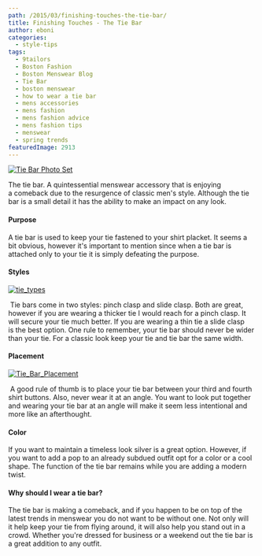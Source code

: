 ```yaml
---
path: /2015/03/finishing-touches-the-tie-bar/
title: Finishing Touches - The Tie Bar
author: eboni
categories: 
  - style-tips
tags: 
  - 9tailors
  - Boston Fashion
  - Boston Menswear Blog
  - Tie Bar
  - boston menswear
  - how to wear a tie bar
  - mens accessories
  - mens fashion
  - mens fashion advice
  - mens fashion tips
  - menswear
  - spring trends
featuredImage: 2913
---
```

[![Tie Bar Photo Set](http://blog.9tailors.com/uploads/Tie-Bar-Photo-Set.jpg)](http://blog.9tailors.com/uploads/Tie-Bar-Photo-Set.jpg)  

The tie bar. A quintessential menswear accessory that is enjoying a comeback due to the resurgence of classic men's style. Although the tie bar is a small detail it has the ability to make an impact on any look.

#### **Purpose**

A tie bar is used to keep your tie fastened to your shirt placket. It seems a bit obvious, however it's important to mention since when a tie bar is attached only to your tie it is simply defeating the purpose.

#### **Styles**

[![tie_types](http://blog.9tailors.com/uploads/tie_types.jpg)](http://blog.9tailors.com/uploads/tie_types.jpg)

 Tie bars come in two styles: pinch clasp and slide clasp. Both are great, however if you are wearing a thicker tie I would reach for a pinch clasp. It will secure your tie much better. If you are wearing a thin tie a slide clasp is the best option. One rule to remember, your tie bar should never be wider than your tie. For a classic look keep your tie and tie bar the same width.

#### **Placement**

[![Tie_Bar_Placement](http://blog.9tailors.com/uploads/Tie_Bar_Placement1.jpg)](http://blog.9tailors.com/uploads/Tie_Bar_Placement1.jpg)

 A good rule of thumb is to place your tie bar between your third and fourth shirt buttons. Also, never wear it at an angle. You want to look put together and wearing your tie bar at an angle will make it seem less intentional and more like an afterthought.

#### **Color**

If you want to maintain a timeless look silver is a great option. However, if you want to add a pop to an already subdued outfit opt for a color or a cool shape. The function of the tie bar remains while you are adding a modern twist.

#### **Why should I wear a tie bar?**

The tie bar is making a comeback, and if you happen to be on top of the latest trends in menswear you do not want to be without one. Not only will it help keep your tie from flying around, it will also help you stand out in a crowd. Whether you're dressed for business or a weekend out the tie bar is a great addition to any outfit.